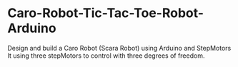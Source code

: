 # Caro-Robot-Tic-Tac-Toe-Robot-Arduino
Design and build a Caro Robot (Scara Robot) using Arduino and StepMotors
It using three stepMotors to control with three degrees of freedom.
